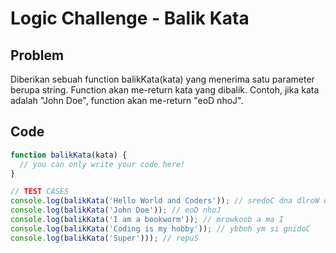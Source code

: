 # Logic Challenge - Balik Kata

## Problem

Diberikan sebuah function balikKata(kata) yang menerima satu parameter berupa string. Function akan me-return kata yang dibalik. Contoh, jika kata adalah "John Doe", function akan me-return "eoD nhoJ".

## Code

```JavaScript
function balikKata(kata) {
  // you can only write your code here!
}

// TEST CASES
console.log(balikKata('Hello World and Coders')); // sredoC dna dlroW olleH
console.log(balikKata('John Doe')); // eoD nhoJ
console.log(balikKata('I am a bookworm')); // mrowkoob a ma I
console.log(balikKata('Coding is my hobby')); // ybboh ym si gnidoC
console.log(balikKata('Super'))); // repuS
```
